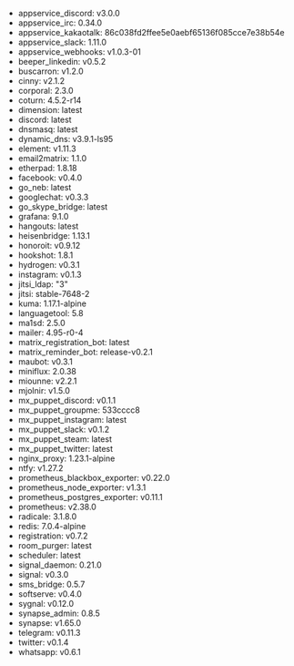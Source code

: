* appservice_discord: v3.0.0
* appservice_irc: 0.34.0
* appservice_kakaotalk: 86c038fd2ffee5e0aebf65136f085cce7e38b54e
* appservice_slack: 1.11.0
* appservice_webhooks: v1.0.3-01
* beeper_linkedin: v0.5.2
* buscarron: v1.2.0
* cinny: v2.1.2
* corporal: 2.3.0
* coturn: 4.5.2-r14
* dimension: latest
* discord: latest
* dnsmasq: latest
* dynamic_dns: v3.9.1-ls95
* element: v1.11.3
* email2matrix: 1.1.0
* etherpad: 1.8.18
* facebook: v0.4.0
* go_neb: latest
* googlechat: v0.3.3
* go_skype_bridge: latest
* grafana: 9.1.0
* hangouts: latest
* heisenbridge: 1.13.1
* honoroit: v0.9.12
* hookshot: 1.8.1
* hydrogen: v0.3.1
* instagram: v0.1.3
* jitsi_ldap: "3"
* jitsi: stable-7648-2
* kuma: 1.17.1-alpine
* languagetool: 5.8
* ma1sd: 2.5.0
* mailer: 4.95-r0-4
* matrix_registration_bot: latest
* matrix_reminder_bot: release-v0.2.1
* maubot: v0.3.1
* miniflux: 2.0.38
* miounne: v2.2.1
* mjolnir: v1.5.0
* mx_puppet_discord: v0.1.1
* mx_puppet_groupme: 533cccc8
* mx_puppet_instagram: latest
* mx_puppet_slack: v0.1.2
* mx_puppet_steam: latest
* mx_puppet_twitter: latest
* nginx_proxy: 1.23.1-alpine
* ntfy: v1.27.2
* prometheus_blackbox_exporter: v0.22.0
* prometheus_node_exporter: v1.3.1
* prometheus_postgres_exporter: v0.11.1
* prometheus: v2.38.0
* radicale: 3.1.8.0
* redis: 7.0.4-alpine
* registration: v0.7.2
* room_purger: latest
* scheduler: latest
* signal_daemon: 0.21.0
* signal: v0.3.0
* sms_bridge: 0.5.7
* softserve: v0.4.0
* sygnal: v0.12.0
* synapse_admin: 0.8.5
* synapse: v1.65.0
* telegram: v0.11.3
* twitter: v0.1.4
* whatsapp: v0.6.1
